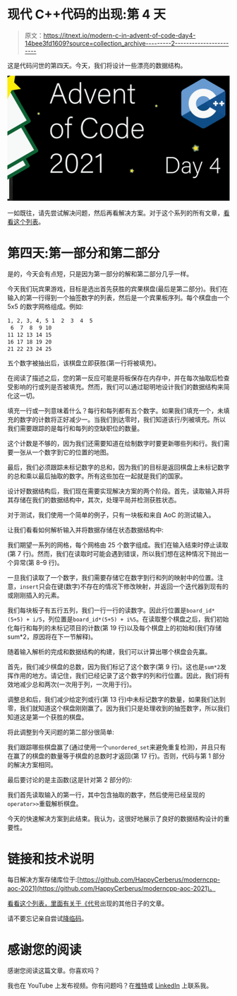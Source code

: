 # 现代 C++代码的出现:第 4 天

> 原文：<https://itnext.io/modern-c-in-advent-of-code-day4-14bee3fd1609?source=collection_archive---------2----------------------->

这是代码问世的第四天。今天，我们将设计一些漂亮的数据结构。

![](img/6bc5fbdbb2a7ff8db4bc4f2d665d8f8c.png)

一如既往，请先尝试解决问题，然后再看解决方案。对于这个系列的所有文章，[看看这个列表](https://medium.com/@happy.cerberus/list/advent-of-code-2021-using-modern-c-c5814cb6666e)。

# 第四天:第一部分和第二部分

是的，今天会有点短，只是因为第一部分的解和第二部分几乎一样。

今天我们玩宾果游戏，目标是选出首先获胜的宾果棋盘(最后是第二部分)。我们在输入的第一行得到一个抽签数字的列表，然后是一个宾果板序列。每个棋盘由一个 5x5 的数字网格组成。例如:

```
1, 2, 3, 4, 5 1  2  3  4  5
 6  7  8  9 10
11 12 13 14 15
16 17 18 19 20
21 22 23 24 25
```

五个数字被抽出后，该棋盘立即获胜(第一行将被填充)。

在阅读了描述之后，您的第一反应可能是将板保存在内存中，并在每次抽取后检查受影响的行或列是否被填充。然而，我们可以通过聪明地设计我们的数据结构来简化这一切。

填充一行或一列意味着什么？每行和每列都有五个数字。如果我们填充一个，未填充的数字的计数将正好减少一。当我们到达零时，我们知道该行/列被填充。所以我们需要跟踪的是每行和每列的空缺职位的数量。

这个计数是不够的，因为我们还需要知道在绘制数字时要更新哪些列和行。我们需要一张从一个数字到它的位置的地图。

最后，我们必须跟踪未标记数字的总和，因为我们的目标是返回棋盘上未标记数字的总和乘以最后抽取的数字。所有这些加在一起就是我们的国家。

设计好数据结构后，我们现在需要实现解决方案的两个阶段。首先，读取输入并将其存储在我们的数据结构中，其次，处理平局并检测获胜状态。

对于测试，我们使用一个简单的例子，只有一块板和来自 AoC 的测试输入。

让我们看看如何解析输入并将数据存储在状态数据结构中:

我们期望一系列的网格，每个网格由 25 个数字组成。我们在输入结束时停止读取(第 7 行)。然而，我们在读取时可能会遇到错误，所以我们想在这种情况下抛出一个异常(第 8–9 行)。

一旦我们读取了一个数字，我们需要存储它在数字到行和列的映射中的位置。注意，`insert`只会在键(数字)不存在的情况下修改映射，并返回一个迭代器到现有的或刚刚插入的元素。

我们每块板子有五行五列，我们一行一行的读数字。因此行位置是`board_id*(5+5) + i/5`，列位置是`board_id*(5+5) + i%5`。在读取整个棋盘之后，我们初始化每行和每列的未标记项目的计数(第 19 行)以及每个棋盘上的初始和(我们存储 sum*2，原因将在下一节解释)。

随着输入解析的完成和数据结构的构建，我们可以计算出哪个棋盘会先赢。

首先，我们减少棋盘的总数，因为我们标记了这个数字(第 9 行)。这也是`sum*2`发挥作用的地方。请记住，我们已经记录了这个数字的列和行位置。因此，我们将有效地减少总和两次(一次用于列，一次用于行)。

调整总和后，我们减少给定列或行(第 13 行)中未标记数字的数量，如果我们达到零，我们就知道这个棋盘刚刚赢了。因为我们只是处理收到的抽签数字，所以我们知道这是第一个获胜的棋盘。

将此调整到今天问题的第二部分很简单:

我们跟踪哪些棋盘赢了(通过使用一个`unordered_set`来避免重复检测)，并且只有在赢了的棋盘的数量等于棋盘的总数时才返回(第 17 行)。否则，代码与第 1 部分的解决方案相同。

最后要讨论的是主函数(这是针对第 2 部分的):

我们首先读取输入的第一行，其中包含抽取的数字，然后使用已经呈现的`operator>>`重载解析棋盘。

今天的快速解决方案到此结束。我认为，这很好地展示了良好的数据结构设计的重要性。

# 链接和技术说明

每日解决方案存储库位于:[https://github.com/HappyCerberus/moderncpp-aoc-2021](https://github.com/HappyCerberus/moderncpp-aoc-2021)。

[看看这个列表，里面有关于《代号](https://medium.com/@happy.cerberus/list/advent-of-code-2021-using-modern-c-c5814cb6666e)出现的其他日子的文章。

请不要忘记亲自尝试[降临码](https://adventofcode.com/2021)。

# 感谢您的阅读

感谢您阅读这篇文章。你喜欢吗？

我也在 YouTube 上发布视频。你有问题吗？在[推特](https://twitter.com/SimonToth83)或 [LinkedIn](https://www.linkedin.com/in/simontoth) 上联系我。